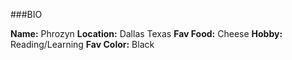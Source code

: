 ###BIO

**Name:** Phrozyn
**Location:** Dallas Texas
**Fav Food:** Cheese
**Hobby:** Reading/Learning
**Fav Color:** Black
